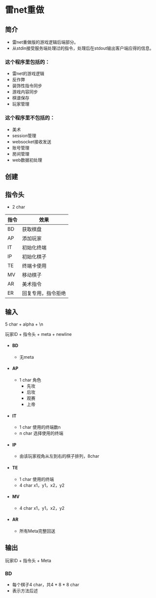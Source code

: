 # 雷net重做

## 简介
- 雷net重做版的游戏逻辑后端部分。
- 从stdin接受服务端处理过的指令，处理后在stdout输出客户端应得的信息。

### 这个程序里包括的：
- 雷net的游戏逻辑
- 反作弊
- 装饰性指令同步
- 游戏内容同步
- 棋谱保存
- 玩家管理

### 这个程序里不包括的：
- 美术
- session管理
- websocket接收发送
- 账号管理
- 房间管理
- web数据初处理

## 创建

## 指令头

- 2 char

| 指令 | 效果 |
 ---- | ---- 
| BD | 获取棋盘 |
| AP | 添加玩家 |
| IT | 初始化终端 |
| IP | 初始化棋子 |
| TE | 终端卡使用 |
| MV | 移动棋子 |
| AR | 美术指令 |
| ER | 回复专用，指令拒绝 |

## 输入
5 char + alpha + \n

玩家ID + 指令头 + meta + newline

- #### BD
  - 无meta
- #### AP
  - 1 char 角色
    - 先攻
    - 后攻
    - 观赛
    - 上帝
- #### IT
  - 1 char 使用的终端数n
  - n char 选择使用的终端

- #### IP
  - 由该玩家视角从左到右的棋子排列，8char

- #### TE
  - 1 char 使用的终端
  - 4 char x1，y1，x2，y2
- #### MV
  - 4 char x1，y1，x2，y2
- #### AR
  - 所有Meta完整回送

## 输出

玩家ID + 指令头 + Meta

### BD
- 每个棋子4 char，共4 * 8 * 8 char
- 表示方法后述
  
  
